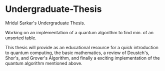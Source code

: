 # Undergraduate-Thesis
Mridul Sarkar's Undergraduate Thesis.

Working on an implementation of a quantum algorithm to find min. of an unsorted table.

This thesis will provide as an educational resource for a quick introduction to quantum computing, the basic mathematics, a review of Deustch's, Shor's, and Grover's Algorithm, and finally a exciting implementation of the quantum algorithm mentioned above. 

